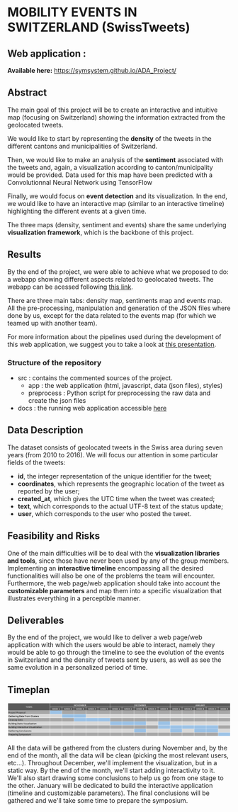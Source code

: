 # MOBILITY EVENTS IN SWITZERLAND (SwissTweets)

## Web application :
**Available here:** https://symsystem.github.io/ADA_Project/

## Abstract
The main goal of this project will be to create an interactive and intuitive map (focusing on Switzerland) showing the information extracted from the geolocated tweets.

We would like to start by representing the **density** of the tweets in the different cantons and municipalities of Switzerland.

Then, we would like to make an analysis of the **sentiment** associated with the tweets and, again, a visualization according to canton/municipality would be provided. Data used for this map have been predicted with a Convolutionnal Neural Network using TensorFlow

Finally, we would focus on **event detection** and its visualization. In the end, we would like to have an interactive map (similar to an interactive timeline) highlighting the different events at a given time.

The three maps (density, sentiment and events) share the same underlying **visualization framework**, which is the backbone of this project.


## Results
By the end of the project, we were able to achieve what we proposed to do: a webapp showing different aspects related to geolocated tweets. The webapp can be acessed following [this link](https://symsystem.github.io/ADA_Project/ "SwissTweets").

There are three main tabs: density map, sentiments map and events map. All the pre-processing, manipulation and generation of the JSON files where done by us, except for the data related to the events map (for which we teamed up with another team).

For more information about the pipelines used during the development of this web application, we suggest you to take a look at [this presentation](SwissTweets_presentation.pdf).

### Structure of the repository
* src : contains the commented sources of the project.
	* app : the web application (html, javascript, data (json files), styles)
	* preprocess : Python script for preprocessing the raw data and create the json files
* docs : the running web application accessible [here](https://symsystem.github.io/ADA_Project/) 


## Data Description
The dataset consists of geolocated tweets in the Swiss area during seven years (from 2010 to 2016).
We will focus our attention in some particular fields of the tweets:
- **id**, the integer representation of the unique identifier for the tweet;
- **coordinates**, which represents the geographic location of the tweet as reported by the user;
- **created_at**, which gives the UTC time when the tweet was created;
- **text**, which corresponds to the actual UTF-8 text of the status update;
- **user**, which corresponds to the user who posted the tweet.


## Feasibility and Risks
One of the main difficulties will be to deal with the **visualization libraries and tools**, since those have never been used by any of the group members.
Implementing an **interactive timeline** encompassing all the desired functionalities will also be one of the problems the team will encounter.
Furthermore, the web page/web application should take into account the **customizable parameters** and map them into a specific visualization that illustrates everything in a perceptible manner.


## Deliverables
By the end of the project, we would like to deliver a web page/web application with which the users would be able to interact, namely they would be able to go through the timeline to see the evolution of the events in Switzerland and the density of tweets sent by users, as well as see the same evolution in a personalized period of time.


## Timeplan

![alt text](gantt_chart.png)

All the data will be gathered from the clusters during November and, by the end of the month, all the data will be clean (picking the most relevant users, etc...).
Throughout December, we'll implement the visualization, but in a static way. By the end of the month, we'll start adding interactivity to it. We'll also start drawing some conclusions to help us go from one stage to the other.
January will be dedicated to build the interactive application (timeline and customizable parameters). The final conclusions will be gathered and we'll take some time to prepare the symposium.
